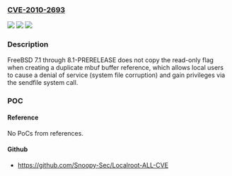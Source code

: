 ### [CVE-2010-2693](https://cve.mitre.org/cgi-bin/cvename.cgi?name=CVE-2010-2693)
![](https://img.shields.io/static/v1?label=Product&message=n%2Fa&color=blue)
![](https://img.shields.io/static/v1?label=Version&message=n%2Fa&color=blue)
![](https://img.shields.io/static/v1?label=Vulnerability&message=n%2Fa&color=brighgreen)

### Description

FreeBSD 7.1 through 8.1-PRERELEASE does not copy the read-only flag when creating a duplicate mbuf buffer reference, which allows local users to cause a denial of service (system file corruption) and gain privileges via the sendfile system call.

### POC

#### Reference
No PoCs from references.

#### Github
- https://github.com/Snoopy-Sec/Localroot-ALL-CVE

